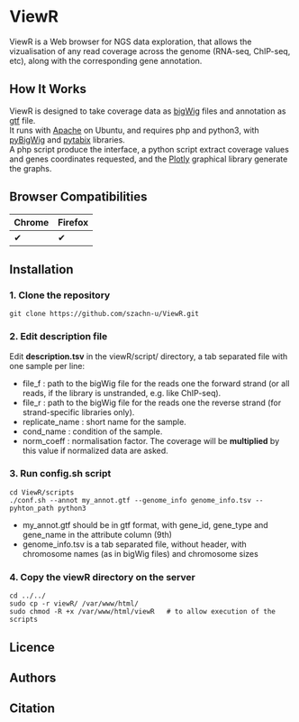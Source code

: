 # ViewR

ViewR is a Web browser for NGS data exploration, that allows the vizualisation of any read coverage across the genome (RNA-seq, ChIP-seq, etc), along with the corresponding gene annotation.

## How It Works

ViewR is designed to take coverage data as [bigWig](https://genome.ucsc.edu/goldenPath/help/bigWig.html) files and annotation as [gtf](https://www.ensembl.org/info/website/upload/gff.html) file.  
It runs with [Apache](https://httpd.apache.org/) on Ubuntu, and requires php and python3, with [pyBigWig](https://github.com/deeptools/pyBigWig) and [pytabix](https://github.com/slowkow/pytabix) libraries.  
A php script produce the interface, a python script extract coverage values and genes coordinates requested, and the [Plotly](https://plotly.com/javascript/) graphical library generate the graphs.  

## Browser Compatibilities

| Chrome | Firefox | 
| ------ | ------- |
| ✔      | ✔       |

## Installation

### 1. Clone the repository
```
git clone https://github.com/szachn-u/ViewR.git
```
### 2. Edit description file
Edit **description.tsv** in the viewR/script/ directory, a tab separated file with one sample per line:  
 - file_f : path to the bigWig file for the reads one the forward strand (or all reads, if the library is unstranded, e.g. like ChIP-seq).  
 - file_r : path to the bigWig file for the reads one the reverse strand (for strand-specific libraries only).  
 - replicate_name : short name for the sample.  
 - cond_name : condition of the sample.  
 - norm_coeff : normalisation factor. The coverage will be **multiplied** by this value if normalized data are asked.  

### 3. Run config.sh script
```
cd ViewR/scripts
./conf.sh --annot my_annot.gtf --genome_info genome_info.tsv --pyhton_path python3
```
- my_annot.gtf should be in gtf format, with gene_id, gene_type and gene_name in the attribute column (9th)
- genome_info.tsv is a tab separated file, without header, with chromosome names (as in bigWig files) and chromosome sizes

### 4. Copy the viewR directory on the server
```
cd ../../
sudo cp -r viewR/ /var/www/html/
sudo chmod -R +x /var/www/html/viewR   # to allow execution of the scripts
```

## Licence

## Authors

## Citation

